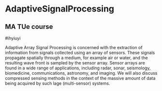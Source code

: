 # AdaptiveSignalProcessing
## MA TUe course
#ihyiuyi

Adaptive Array Signal Processing is concerned with the extraction of information from signals collected using an array of sensors. These signals propagate spatially through a medium, for example air or water, and the resulting wave front is sampled by the sensor array. Sensor arrays are found in a wide range of applications, including radar, sonar, seismology, biomedicine, communications, astronomy, and imaging. We will also discuss compressed sensing methods in the context of the massive amount of data being acquired by such lage (multi-sensor) systems.
